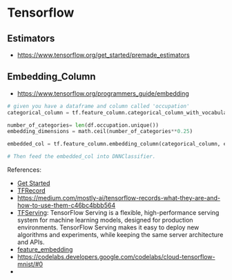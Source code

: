 # Tensorflow

## Estimators 
- https://www.tensorflow.org/get_started/premade_estimators

## Embedding_Column
- https://www.tensorflow.org/programmers_guide/embedding 

```py
# given you have a dataframe and column called 'occupation'
categorical_column = tf.feature_column.categorical_column_with_vocabulary_list(key="occupation", vocabulary_list=df.occupation.unique())

number_of_categories= len(df.occupation.unique())
embedding_dimensions = math.ceil(number_of_categories**0.25)

embedded_col = tf.feature_column.embedding_column(categorical_column, embedding_dimensions)

# Then feed the embedded_col into DNNClassifier. 
```

References: 

- [Get Started](https://www.tensorflow.org/get_started/)
- [TFRecord](https://www.skcript.com/svr/why-every-tensorflow-developer-should-know-about-tfrecord/)
- https://medium.com/mostly-ai/tensorflow-records-what-they-are-and-how-to-use-them-c46bc4bbb564
- [TFServing](https://www.tensorflow.org/versions/r1.1/deploy/tfserve): TensorFlow Serving is a flexible, high-performance serving system for machine learning models, designed for production environments. TensorFlow Serving makes it easy to deploy new algorithms and experiments, while keeping the same server architecture and APIs.
- [feature_embedding](https://www.tensorflow.org/get_started/feature_columns#indicator_and_embedding_columns)
- https://codelabs.developers.google.com/codelabs/cloud-tensorflow-mnist/#0
- 